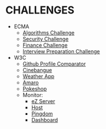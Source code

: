 # CHALLENGES

* ECMA
  * [Algorithms Challenge](ecma/algorithms/)
  * [Security Challenge](ecma/security/)
  * [Finance Challenge](ecma/financas/)
  * [Interview Preparation Challenge](ecma/interviewPreparationKit/)
* W3C
  * [Github Profile Comparator](w3c/github-profile-comparator/)
  * [Cinebangue](w3c/cinebangue/)
  * [Weather App](w3c/weather-app/)
  * [Amaro](w3c/amaro/)
  * [Pokeshop](w3c/pokeshop/)
  * Monitor:
    * [eZ Server](w3c/ez-server-monitor/)
    * [Host](w3c/host-monitor/)
    * [Pingdom](w3c/pingdom-monitor/)
    * [Dashboard](w3c/dashboard-monitor/)